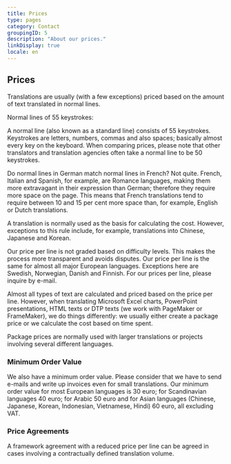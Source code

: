 ```yaml
---
title: Prices
type: pages
category: Contact
groupingID: 5
description: "About our prices."
linkDisplay: true
locale: en
---
```


## Prices
Translations are usually (with a few exceptions) priced based on the amount of text translated in normal lines.

Normal lines of 55 keystrokes:

A normal line (also known as a standard line) consists of 55 keystrokes. Keystrokes are letters, numbers, commas and also spaces; basically almost every key on the keyboard. When comparing prices, please note that other translators and translation agencies often take a normal line to be 50 keystrokes.

Do normal lines in German match normal lines in French? Not quite. French, Italian and Spanish, for example, are Romance languages, making them more extravagant in their expression than German; therefore they require more space on the page. This means that French translations tend to require between 10 and 15 per cent more space than, for example, English or Dutch translations. 

A translation is normally used as the basis for calculating the cost. However, exceptions to this rule include, for example, translations into Chinese, Japanese and Korean.

Our price per line is not graded based on difficulty levels. This makes the process more transparent and avoids disputes. Our price per line is the same for almost all major European languages. Exceptions here are Swedish, Norwegian, Danish and Finnish. For our prices per line, please inquire by e-mail.

Almost all types of text are calculated and priced based on the price per line. However, when translating Microsoft Excel charts, PowerPoint presentations, HTML texts or DTP texts (we work with PageMaker or FrameMaker), we do things differently: we usually either create a package price or we calculate the cost based on time spent.

Package prices are normally used with larger translations or projects involving several different languages.

### Minimum Order Value
We also have a minimum order value. Please consider that we have to send e-mails and write up invoices even for small translations. Our minimum order value for most European languages is 30 euro; for Scandinavian languages 40 euro; for Arabic 50 euro and for Asian languages (Chinese, Japanese, Korean, Indonesian, Vietnamese, Hindi) 60 euro, all excluding VAT.

### Price Agreements
A framework agreement with a reduced price per line can be agreed in cases involving a contractually defined translation volume.